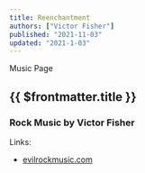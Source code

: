 ```yaml
---
title: Reenchantment
authors: ["Victor Fisher"]
published: "2021-11-03"
updated: "2021-1-03"
---
```


<g-link to="/music">Music Page</g-link>

## {{ $frontmatter.title }}

### Rock Music by Victor Fisher

Links:
* <a href="http://evilrockmusic.com">evilrockmusic.com</a>
